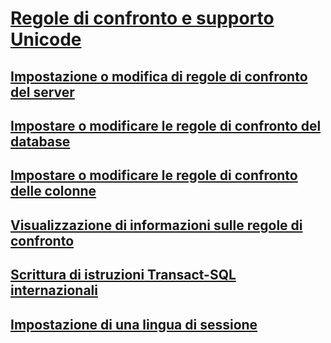 # [Regole di confronto e supporto Unicode](collation-and-unicode-support.md)
## [Impostazione o modifica di regole di confronto del server](set-or-change-the-server-collation.md)
## [Impostare o modificare le regole di confronto del database](set-or-change-the-database-collation.md)
## [Impostare o modificare le regole di confronto delle colonne](set-or-change-the-column-collation.md)
## [Visualizzazione di informazioni sulle regole di confronto](view-collation-information.md)
## [Scrittura di istruzioni Transact-SQL internazionali](write-international-transact-sql-statements.md)
## [Impostazione di una lingua di sessione](set-a-session-language.md)
